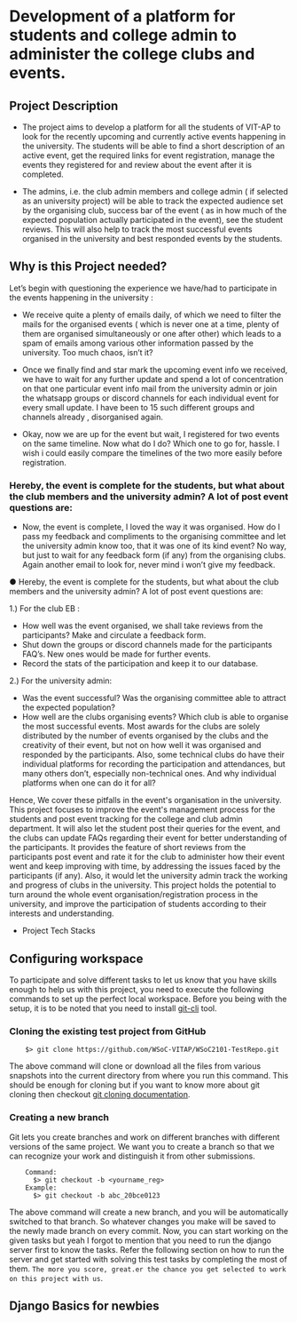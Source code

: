 # Development of a platform for students and college admin to administer the college clubs and events.

## Project Description

- The project aims to develop a platform for all the students of VIT-AP to look for the recently upcoming and currently
  active events happening in the university. The students will be able to find a short description of an active event,
  get the required links for event registration, manage the events they registered for and review about the event after
  it is completed.

- The admins, i.e. the club admin members and college admin ( if selected as an university project) will be able to
  track the expected audience set by the organising club, success bar of the event ( as in how much of the expected
  population actually participated in the event), see the student reviews. This will also help to track the most
  successful events organised in the university and best responded events by the students.

## Why is this Project needed?

Let’s begin with questioning the experience we have/had to participate in the events happening in the university :

- We receive quite a plenty of emails daily, of which we need to filter the mails for the organised events ( which is
  never one at a time, plenty of them are organised simultaneously or one after other) which leads to a spam of emails
  among various other information passed by the university. Too much chaos, isn’t it?

- Once we finally find and star mark the upcoming event info we received, we have to wait for any further update and
  spend a lot of concentration on that one particular event info mail from the university admin or join the whatsapp
  groups or discord channels for each individual event for every small update. I have been to 15 such different groups
  and channels already , disorganised again.
  
- Okay, now we are up for the event but wait, I registered for two events on the same timeline. Now what do I do? Which
  one to go for, hassle. I wish i could easily compare the timelines of the two more easily before registration.

### Hereby, the event is complete for the students, but what about the club members and the university admin? A lot of post event questions are:

- Now, the event is complete, I loved the way it was organised. How do I pass my feedback and compliments to the
  organising committee and let the university admin know too, that it was one of its kind event? No way, but just to
  wait for any feedback form (if any) from the organising clubs. Again another email to look for, never mind i won’t
  give my feedback.

● Hereby, the event is complete for the students, but what about the club members and the university admin? A lot of
post event questions are:

1.)    For the club EB :

- How well was the event organised, we shall take reviews from the participants? Make and circulate a feedback form.
- Shut down the groups or discord channels made for the participants FAQ’s. New ones would be made for further events.
- Record the stats of the participation and keep it to our database.

2.)    For the university admin:

- Was the event successful? Was the organising committee able to attract the expected population?
- How well are the clubs organising events? Which club is able to organise the most successful events. Most awards for
  the clubs are solely distributed by the number of events organised by the clubs and the creativity of their event, but
  not on how well it was organised and responded by the participants. Also, some technical clubs do have their
  individual platforms for recording the participation and attendances, but many others don’t, especially non-technical
  ones. And why individual platforms when one can do it for all?

Hence, We cover these pitfalls in the event's organisation in the university. This project focuses to improve the
event's management process for the students and post event tracking for the college and club admin department. It will
also let the student post their queries for the event, and the clubs can update FAQs regarding their event for better
understanding of the participants. It provides the feature of short reviews from the participants post event and rate it
for the club to administer how their event went and keep improving with time, by addressing the issues faced by the
participants (if any). Also, it would let the university admin track the working and progress of clubs in the
university. This project holds the potential to turn around the whole event organisation/registration process in the
university, and improve the participation of students according to their interests and understanding.

- Project Tech Stacks

## Configuring workspace

To participate and solve different tasks to let us know that you have skills enough to help us with this project, you
need to execute the following commands to set up the perfect local workspace. Before you being with the setup, it is to
be noted that you need to install [git-cli](https://git-scm.com/downloads) tool.

### Cloning the existing test project from GitHub

```shell
    $> git clone https://github.com/WSoC-VITAP/WSoC2101-TestRepo.git
```

The above command will clone or download all the files from various snapshots into the current directory from where you
run this command. This should be enough for cloning but if you want to know more about git cloning then
checkout [git cloning documentation](https://github.com/git-guides/git-clone).

### Creating a new branch

Git lets you create branches and work on different branches with different versions of the same project. We want you to
create a branch so that we can recognize your work and distinguish it from other submissions.

```shell
    Command:
      $> git checkout -b <yourname_reg>
    Example:
      $> git checkout -b abc_20bce0123
```

The above command will create a new branch, and you will be automatically switched to that branch. So whatever changes
you make will be saved to the newly made branch on every commit. Now, you can start working on the given tasks but yeah
I forgot to mention that you need to run the django server first to know the tasks. Refer the following section on how
to run the server and get started with solving this test tasks by completing the most of
them. `The more you score, great.er the chance you get selected to work on this project with us`.

## Django Basics for newbies

